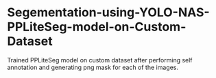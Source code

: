 # Segementation-using-YOLO-NAS-PPLiteSeg-model-on-Custom-Dataset
Trained PPLiteSeg model on custom dataset after performing self annotation and generating png mask for each of the images.
